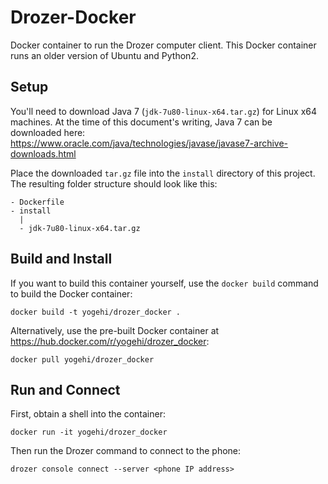 # Drozer-Docker

Docker container to run the Drozer computer client. This Docker container runs an older version of Ubuntu and Python2.

## Setup

You'll need to download Java 7 (`jdk-7u80-linux-x64.tar.gz`) for Linux x64 machines. At the time of this document's writing, Java 7 can be downloaded here: https://www.oracle.com/java/technologies/javase/javase7-archive-downloads.html

Place the downloaded `tar.gz` file into the `install` directory of this project. The resulting folder structure should look like this:

```
- Dockerfile
- install
  |
  - jdk-7u80-linux-x64.tar.gz
```

## Build and Install

If you want to build this container yourself, use the `docker build` command to build the Docker container:

`docker build -t yogehi/drozer_docker .`

Alternatively, use the pre-built Docker container at https://hub.docker.com/r/yogehi/drozer_docker:

`docker pull yogehi/drozer_docker`

## Run and Connect

First, obtain a shell into the container:

`docker run -it yogehi/drozer_docker`

Then run the Drozer command to connect to the phone:

`drozer console connect --server <phone IP address>`
